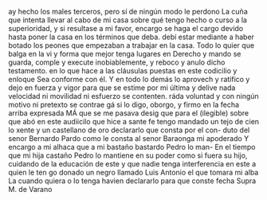 ay hecho los males terceros, pero sí de ningún modo le perdono
La cuña que intenta llevar al cabo de mi casa sobre qué tengo hecho o curso a la superioridad, y si resultase a mi favor, encargo se haga el cargo devido hasta poner la casa en los términos que deba.
debí estar mediante a haber botado los peones que empezaban a trabajar en la casa. Todo lo quier que balga en la vi y forma que mejor tenga lugares en Derecho y mando se guarda, comple y execute inobiablemente, y reboco y anulo dicho testamento.
en lo que hace a las cláusulas puestas en este codicilio y enloque
Sea conforme con él. Y en todo lo demás lo aprovech y ratifico
y dejo en fuerza y vigor para que se estime por mi última y delive
nada velocidad ni movilidad ni esfuerzo se contenten.
ráda voluntad y con ningún motivo ni pretexto se contrae
gá si lo digo, oborgo, y firmo en la fecha arriba expresada
MÁ que se me pasava desig que para el (ilegible) sobre que abó
en este audiicilo que hice a sante fe tengo mandado un tejo de cien
lo xente y un castellano de oro declararlo que consta por el con- duto del senor Bernardo Pardo como le consta al senor Baraonga mi apoderado
Y encargo a mi alhaca que a mi bastaño bastardo Pedro lo man-
En el tiempo que mi hija castaño Pedro lo mantiene en su poder como si fuera su hijo, cuidando de la educación de este y que nadie tenga interferencia en este a quien le ten go donado un negro llamado Luis Antonio el que tomara mi alba
La cuando quiera o lo tenga havien declararlo para que conste fecha Supra M. de Varano